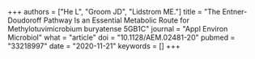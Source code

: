 +++
authors = ["He L", "Groom JD", "Lidstrom ME."]
title = "The Entner-Doudoroff Pathway Is an Essential Metabolic Route for Methylotuvimicrobium buryatense 5GB1C"
journal = "Appl Environ Microbiol"
what = "article"
doi = "10.1128/AEM.02481-20"
pubmed = "33218997"
date = "2020-11-21"
keywords = []
+++

